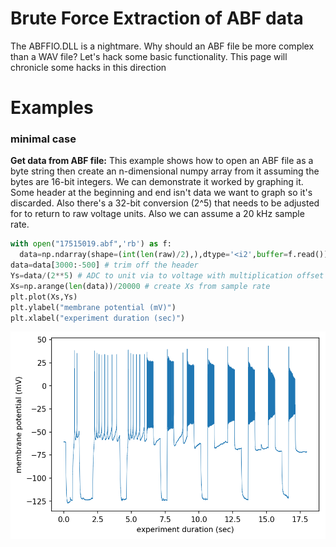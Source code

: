 # Brute Force Extraction of ABF data
The ABFFIO.DLL is a nightmare. Why should an ABF file be more complex than a WAV file? Let's hack some basic functionality. This page will chronicle some hacks in this direction

# Examples

### minimal case

**Get data from ABF file:** This example shows how to open an ABF file as a byte string then create an n-dimensional numpy array from it assuming the bytes are 16-bit integers. We can demonstrate it worked by graphing it. Some header at the beginning and end isn't data we want to graph so it's discarded. Also there's a 32-bit conversion (2^5) that needs to be adjusted for to return to raw voltage units. Also we can assume a 20 kHz sample rate.
```python
with open("17515019.abf",'rb') as f:
  data=np.ndarray(shape=(int(len(raw)/2),),dtype='<i2',buffer=f.read())
data=data[3000:-500] # trim off the header
Ys=data/(2**5) # ADC to unit via to voltage with multiplication offset
Xs=np.arange(len(data))/20000 # create Xs from sample rate
plt.plot(Xs,Ys)
plt.ylabel("membrane potential (mV)")
plt.xlabel("experiment duration (sec)")
```

![](brute.png)
